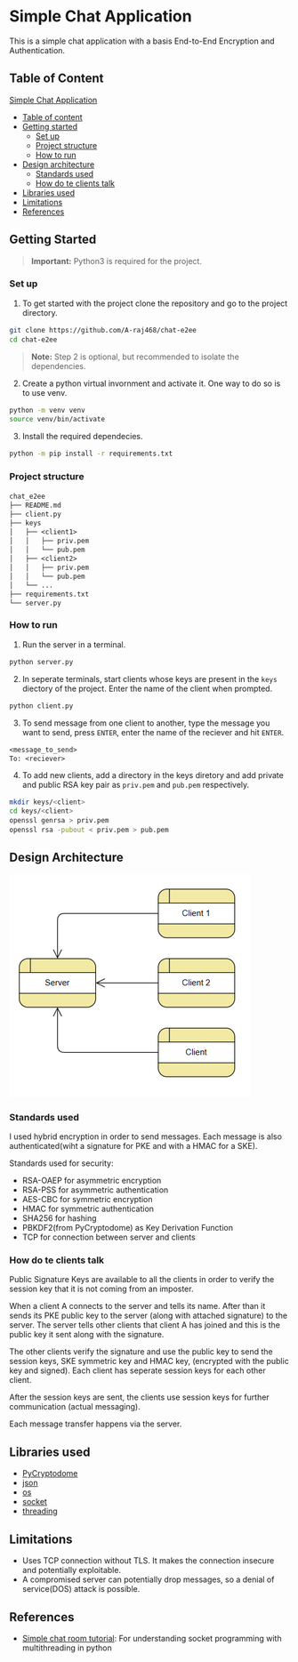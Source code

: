 # Simple Chat Application

This is a simple chat application with a basis End-to-End Encryption and Authentication.

## Table of Content

[Simple Chat Application](#simple-chat-application)

-   [Table of content](#table-of-content)
-   [Getting started](#getting-started)
    -   [Set up](#set-up)
    -   [Project structure](#project-structure)
    -   [How to run](#how-to-run)
-   [Design architecture](#design-architecture)
    -   [Standards used](#standards-used)
    -   [How do te clients talk](#how-do-te-clients-talk)
-   [Libraries used](#libraries-used)
-   [Limitations](#limitations)
-   [References](#references)

## Getting Started

> **Important:** Python3 is required for the project.

### Set up

1. To get started with the project clone the repository and go to the project directory.

```bash
git clone https://github.com/A-raj468/chat-e2ee
cd chat-e2ee
```

> **Note:** Step 2 is optional, but recommended to isolate the dependencies.

2. Create a python virtual invornment and activate it. One way to do so is to use venv.

```bash
python -m venv venv
source venv/bin/activate
```

3. Install the required dependecies.

```bash
python -m pip install -r requirements.txt
```

### Project structure

```
chat_e2ee
├── README.md
├── client.py
├── keys
│   ├── <client1>
│   │   ├── priv.pem
│   │   └── pub.pem
│   ├── <client2>
│   │   ├── priv.pem
│   │   └── pub.pem
│   └── ...
├── requirements.txt
└── server.py
```

### How to run

1. Run the server in a terminal.

```bash
python server.py
```

2. In seperate terminals, start clients whose keys are present in the `keys` diectory of the project. Enter the name of the client when prompted.

```bash
python client.py
```

3. To send message from one client to another, type the message you want to send, press `ENTER`, enter the name of the reciever and hit `ENTER`.

```console
<message_to_send>
To: <reciever>
```

4. To add new clients, add a directory in the keys diretory and add private and public RSA key pair as `priv.pem` and `pub.pem` respectively.

```bash
mkdir keys/<client>
cd keys/<client>
openssl genrsa > priv.pem
openssl rsa -pubout < priv.pem > pub.pem
```

## Design Architecture

![Model](model.png)

### Standards used

I used hybrid encryption in order to send messages. Each message is also authenticated(wiht a signature for PKE and with a HMAC for a SKE).

Standards used for security:

-   RSA-OAEP for asymmetric encryption
-   RSA-PSS for asymmetric authentication
-   AES-CBC for symmetric encryption
-   HMAC for symmetric authentication
-   SHA256 for hashing
-   PBKDF2(from PyCryptodome) as Key Derivation Function
-   TCP for connection between server and clients

### How do te clients talk

Public Signature Keys are available to all the clients in order to verify the session key that it is not coming from an imposter.

When a client A connects to the server and tells its name. After than it sends its PKE public key to the server (along with attached signature) to the server. The server tells other clients that client A has joined and this is the public key it sent along with the signature.

The other clients verify the signature and use the public key to send the session keys, SKE symmetric key and HMAC key, (encrypted with the public key and signed). Each client has seperate session keys for each other client.

After the session keys are sent, the clients use session keys for further communication (actual messaging).

Each message transfer happens via the server.

## Libraries used

-   [PyCryptodome](https://pypi.org/project/pycryptodome/)
-   [json](https://docs.python.org/3/library/json.html)
-   [os](https://docs.python.org/3/library/os.html)
-   [socket](https://docs.python.org/3/library/socket.html)
-   [threading](https://docs.python.org/3/library/threading.html)

## Limitations

-   Uses TCP connection without TLS. It makes the connection insecure and potentially exploitable.
-   A compromised server can potentially drop messages, so a denial of service(DOS) attack is possible.

## References

-   [Simple chat room tutorial](https://www.youtube.com/watch?v=3UOyky9sEQY): For understanding socket programming with multithreading in python

